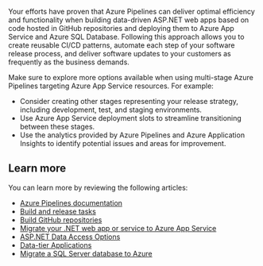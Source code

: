 Your efforts have proven that Azure Pipelines can deliver optimal efficiency and functionality when building data-driven ASP.NET web apps based on code hosted in GitHub repositories and deploying them to Azure App Service and Azure SQL Database. Following this approach allows you to create reusable CI/CD patterns, automate each step of your software release process, and deliver software updates to your customers as frequently as the business demands.

Make sure to explore more options available when using multi-stage Azure Pipelines targeting Azure App Service resources. For example:

- Consider creating other stages representing your release strategy, including development, test, and staging environments.
- Use Azure App Service deployment slots to streamline transitioning between these stages.
- Use the analytics provided by Azure Pipelines and Azure Application Insights to identify potential issues and areas for improvement.

## Learn more

You can learn more by reviewing the following articles:

- [Azure Pipelines documentation](/azure/devops/pipelines/?view=azure-devops%2f%3fazure-portal%3dtrue)
- [Build and release tasks](/azure/devops/pipelines/tasks/?view=azure-devops%2f%3fazure-portal%3dtrue)
- [Build GitHub repositories](/azure/devops/pipelines/repos/github?tabs=yaml%2f%3fazure-portal%3dtrue&view=azure-devops)
- [Migrate your .NET web app or service to Azure App Service](/dotnet/azure/migration/app-service/?azure-portal=true)
- [ASP.NET Data Access Options](/previous-versions/aspnet/ms178359(v=vs.110)/?azure-portal=true)
- [Data-tier Applications](/sql/relational-databases/data-tier-applications/data-tier-applications?view=sql-server-ver15%2f%3fazure-portal%3dtrue)
- [Migrate a SQL Server database to Azure](/dotnet/azure/migration/sql/?azure-portal=true)